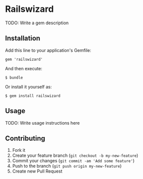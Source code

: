 # Railswizard

TODO: Write a gem description

## Installation

Add this line to your application's Gemfile:

    gem 'railswizard'

And then execute:

    $ bundle

Or install it yourself as:

    $ gem install railswizard

## Usage

TODO: Write usage instructions here

## Contributing

1. Fork it
2. Create your feature branch (`git checkout -b my-new-feature`)
3. Commit your changes (`git commit -am 'Add some feature'`)
4. Push to the branch (`git push origin my-new-feature`)
5. Create new Pull Request
